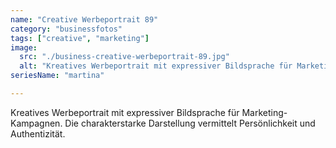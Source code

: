 ```yaml
---
name: "Creative Werbeportrait 89"
category: "businessfotos"
tags: ["creative", "marketing"]
image:
  src: "./business-creative-werbeportrait-89.jpg"
  alt: "Kreatives Werbeportrait mit expressiver Bildsprache für Marketing Kampagnen"
seriesName: "martina"

---
```


Kreatives Werbeportrait mit expressiver Bildsprache für Marketing-Kampagnen. Die charakterstarke Darstellung vermittelt Persönlichkeit und Authentizität.